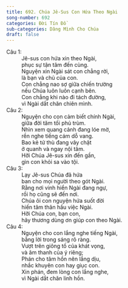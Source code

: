 ```yaml
---
title: 692. Chúa Jê-Sus Con Hứa Theo Ngài
song-number: 692
categories: Đời Tín Đồ
sub-categories: Dâng Mình Cho Chúa
draft: false
---
```

<dl><dt>Câu 1:</dt><dd data-verse="1">Jê-sus con hứa xin theo Ngài, <br/>phục sự tận tâm đến cùng. <br/>Nguyện xin Ngài sát con chẳng rời, <br/>là bạn và chủ của con. <br/>Con chẳng nao sợ giữa chiến trường <br/>nếu Chúa luôn luôn cạnh bên. <br/>Con chẳng khi nào đi tách đường, <br/>vì Ngài dắt chăn chiên mình. </dd><dt>Câu 2:</dt><dd data-verse="2">Nguyện cho con cảm biết chính Ngài, <br/>giữa đời tăm tối phủ trùm. <br/>Nhìn xem quang cảnh đang lóe mờ, <br/>rền nghe tiếng cám dỗ vang. <br/>Bao kẻ tử thù đang vây chặt <br/>ở quanh và ngay nội tâm. <br/>Hỡi Chúa Jê-sus xin đến gần, <br/>gìn con khỏi sa vào tội. </dd><dt>Câu 3:</dt><dd data-verse="3">Lạy Jê-sus Chúa đã hứa <br/>ban cho mọi người theo gót Ngài. <br/>Rằng nơi vinh hiển Ngài đang ngự, <br/>rồi họ cũng sẽ đến nơi. <br/>Chúa ôi con nguyện hứa suốt đời <br/>hiến tâm thân hầu việc Ngài. <br/>Hỡi Chúa con, bạn con, <br/>hãy thương dùng ơn giúp con theo Ngài. </dd><dt>Câu 4:</dt><dd data-verse="4">Nguyện cho con lắng nghe tiếng Ngài, <br/>bằng lời trong sáng rõ ràng. <br/>Vượt trên giông tố của khát vọng, <br/>và âm thanh của ý riêng; <br/>Phán cho tâm hồn nên lắng dịu, <br/>nhắc khuyên con hay giục con. <br/>Xin phán, đem lòng con lắng nghe, <br/>vì Ngài dắt chăn linh hồn. </dd></dl>